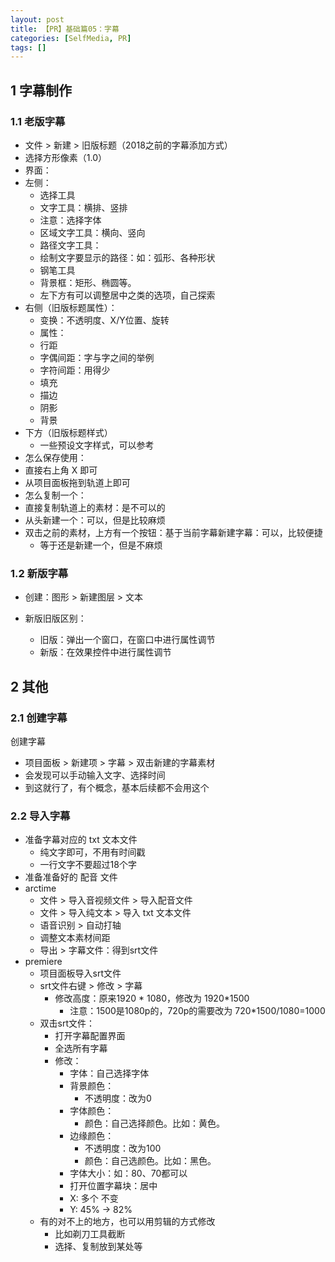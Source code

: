 ```yaml
---
layout: post
title: 【PR】基础篇05：字幕
categories: [SelfMedia, PR]
tags: []
---
```


## 1 字幕制作

### 1.1 老版字幕

- 文件 > 新建 > 旧版标题（2018之前的字幕添加方式）
- 选择方形像素（1.0）
- 界面：
- 左侧：
    - 选择工具
    - 文字工具：横排、竖排
    - 注意：选择字体
    - 区域文字工具：横向、竖向
    - 路径文字工具：
    - 绘制文字要显示的路径：如：弧形、各种形状
    - 钢笔工具
    - 背景框：矩形、椭圆等。
    - 左下方有可以调整居中之类的选项，自己探索
- 右侧（旧版标题属性）：
    - 变换：不透明度、X/Y位置、旋转
    - 属性：
    - 行距
    - 字偶间距：字与字之间的举例
    - 字符间距：用得少
    - 填充
    - 描边
    - 阴影
    - 背景
- 下方（旧版标题样式）
    - 一些预设文字样式，可以参考
- 怎么保存使用：
- 直接右上角 X 即可
- 从项目面板拖到轨道上即可
- 怎么复制一个：
- 直接复制轨道上的素材：是不可以的
- 从头新建一个：可以，但是比较麻烦
- 双击之前的素材，上方有一个按钮：基于当前字幕新建字幕：可以，比较便捷
    - 等于还是新建一个，但是不麻烦

### 1.2 新版字幕

- 创建：图形 > 新建图层 > 文本

- 新版旧版区别：
  - 旧版：弹出一个窗口，在窗口中进行属性调节
  - 新版：在效果控件中进行属性调节

## 2 其他

### 2.1 创建字幕

创建字幕

- 项目面板 > 新建项 > 字幕 > 双击新建的字幕素材
- 会发现可以手动输入文字、选择时间
- 到这就行了，有个概念，基本后续都不会用这个

### 2.2 导入字幕

- 准备字幕对应的 txt 文本文件
  - 纯文字即可，不用有时间戳
  - 一行文字不要超过18个字
- 准备准备好的 配音 文件
- arctime
  - 文件 > 导入音视频文件 > 导入配音文件
  - 文件 > 导入纯文本 > 导入 txt 文本文件
  - 语音识别 > 自动打轴
  - 调整文本素材间距
  - 导出 > 字幕文件：得到srt文件
- premiere
  - 项目面板导入srt文件
  - srt文件右键 > 修改 > 字幕
    - 修改高度：原来1920 * 1080，修改为 1920*1500
      - 注意：1500是1080p的，720p的需要改为 720*1500/1080=1000
  - 双击srt文件：
    - 打开字幕配置界面
    - 全选所有字幕
    - 修改：
      - 字体：自己选择字体
      - 背景颜色：
        - 不透明度：改为0
      - 字体颜色：
        - 颜色：自己选择颜色。比如：黄色。
      - 边缘颜色：
        - 不透明度：改为100
        - 颜色：自己选颜色。比如：黑色。
      - 字体大小：如：80、70都可以
      - 打开位置字幕块：居中
      - X: 多个 不变
      - Y: 45% -> 82%
  - 有的对不上的地方，也可以用剪辑的方式修改
    - 比如剃刀工具截断
    - 选择、复制放到某处等






